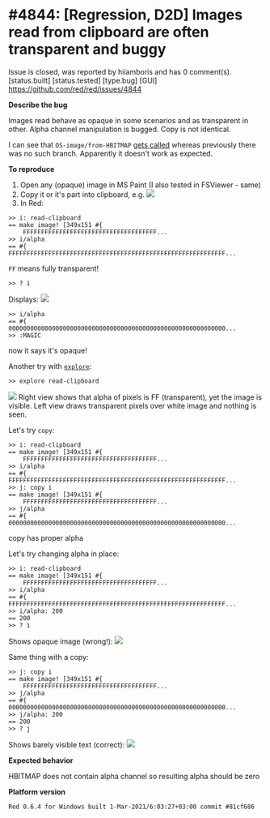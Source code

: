 
#4844: [Regression, D2D] Images read from clipboard are often transparent and buggy
================================================================================
Issue is closed, was reported by hiiamboris and has 0 comment(s).
[status.built] [status.tested] [type.bug] [GUI]
<https://github.com/red/red/issues/4844>

**Describe the bug**

Images read behave as opaque in some scenarios and as transparent in other. Alpha channel manipulation is bugged. Copy is not identical.

I can see that `OS-image/from-HBITMAP` [gets called](https://github.com/red/red/blob/81cf6866454d36c0155d8af0b894dd8a21cac7b6/runtime/clipboard.reds#L302) whereas previously there was no such branch. Apparently it doesn't work as expected.


**To reproduce**

1. Open any (opaque) image in MS Paint (I also tested in FSViewer - same)
2. Copy it or it's part into clipboard, e.g.
![](https://i.gyazo.com/100010bd4a53a082fd1411bcfdc15582.png)
3. In Red:
```
>> i: read-clipboard
== make image! [349x151 #{
    FFFFFFFFFFFFFFFFFFFFFFFFFFFFFFFFFFFFF...
>> i/alpha
== #{
FFFFFFFFFFFFFFFFFFFFFFFFFFFFFFFFFFFFFFFFFFFFFFFFFFFFFFFFFFFF...
```
`FF` means fully transparent!
```
>> ? i
```
Displays: ![](https://i.gyazo.com/998983be78a719355049a54a277c3ca5.png)
```
>> i/alpha
== #{
000000000000000000000000000000000000000000000000000000000000...
>> :MAGIC
```
now it says it's opaque!

Another try with [`explore`](https://gitlab.com/hiiamboris/red-mezz-warehouse/-/raw/master/explore.red):
```
>> explore read-clipboard
```
![](https://i.gyazo.com/14ed545abf000db2a9b390c77bec13a2.png)
Right view shows that alpha of pixels is FF (transparent), yet the image is visible. Left view draws transparent pixels over white image and nothing is seen.

Let's try `copy`:
```
>> i: read-clipboard
== make image! [349x151 #{
    FFFFFFFFFFFFFFFFFFFFFFFFFFFFFFFFFFFFF...
>> i/alpha
== #{
FFFFFFFFFFFFFFFFFFFFFFFFFFFFFFFFFFFFFFFFFFFFFFFFFFFFFFFFFFFF...
>> j: copy i
== make image! [349x151 #{
    FFFFFFFFFFFFFFFFFFFFFFFFFFFFFFFFFFFFF...
>> j/alpha
== #{
000000000000000000000000000000000000000000000000000000000000...
```
copy has proper alpha

Let's try changing alpha in place:
```
>> i: read-clipboard
== make image! [349x151 #{
    FFFFFFFFFFFFFFFFFFFFFFFFFFFFFFFFFFFFF...
>> i/alpha
== #{
FFFFFFFFFFFFFFFFFFFFFFFFFFFFFFFFFFFFFFFFFFFFFFFFFFFFFFFFFFFF...
>> i/alpha: 200
== 200
>> ? i
```
Shows opaque image (wrong!):
![](https://i.gyazo.com/da476fb7b92a988eff47552cf567a6c7.png)

Same thing with a copy:
```
>> j: copy i
== make image! [349x151 #{
    FFFFFFFFFFFFFFFFFFFFFFFFFFFFFFFFFFFFF...
>> j/alpha
== #{
000000000000000000000000000000000000000000000000000000000000...
>> j/alpha: 200
== 200
>> ? j
```
Shows barely visible text (correct):
![](https://i.gyazo.com/b51df4f8fc62c96498bbe659fe002500.png)

**Expected behavior**

HBITMAP does not contain alpha channel so resulting alpha should be zero

**Platform version**
```
Red 0.6.4 for Windows built 1-Mar-2021/6:03:27+03:00 commit #81cf686
```



